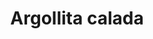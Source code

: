 ---
title: Argollita calada
date: 
draft: false

# descripcion
description : Aros de plata con microcubic

materials: Plata 925

color: Plateado

dimensions: 1,2cm diam

code: 01-11-0407

type: "Aros"

categories: []

# Images
# first image will be shown in the product page
images:
  # - image: "images/path_to_image"
  # La ubicacion de las imagenes es imagenes/Aros/Aros.Argollas/01-11-0407-argollita-calada
  - image: "./images/aros/argollas/01-11-0407-argollita-calada_a.JPG"
  - image: "./images/aros/argollas/01-11-0407-argollita-calada_b.JPG"
---